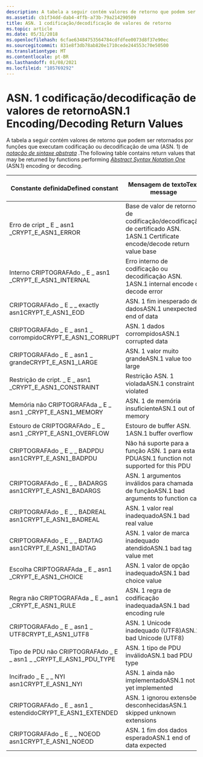```yaml
---
description: A tabela a seguir contém valores de retorno que podem ser retornados por funções que executam codificação ou decodificação de uma (ASN. 1) de notação de sintaxe abstrata.
ms.assetid: cb1f34dd-dab4-4ffb-a73b-79a214290509
title: ASN. 1 codificação/decodificação de valores de retorno
ms.topic: article
ms.date: 05/31/2018
ms.openlocfilehash: 6cfae63484753564784cdfdfee0073d8f37e90ec
ms.sourcegitcommit: 831e8f3db78ab820e1710cede244553c70e50500
ms.translationtype: MT
ms.contentlocale: pt-BR
ms.lasthandoff: 01/08/2021
ms.locfileid: "105769292"
---
```

# <a name="asn1-encodingdecoding-return-values"></a><span data-ttu-id="9b056-103">ASN. 1 codificação/decodificação de valores de retorno</span><span class="sxs-lookup"><span data-stu-id="9b056-103">ASN.1 Encoding/Decoding Return Values</span></span>

<span data-ttu-id="9b056-104">A tabela a seguir contém valores de retorno que podem ser retornados por funções que executam codificação ou decodificação de uma (ASN. 1) de [*notação de sintaxe abstrata*](../secgloss/a-gly.md) .</span><span class="sxs-lookup"><span data-stu-id="9b056-104">The following table contains return values that may be returned by functions performing [*Abstract Syntax Notation One*](../secgloss/a-gly.md) (ASN.1) encoding or decoding.</span></span>



| <span data-ttu-id="9b056-105">Constante definida</span><span class="sxs-lookup"><span data-stu-id="9b056-105">Defined constant</span></span>           | <span data-ttu-id="9b056-106">Mensagem de texto</span><span class="sxs-lookup"><span data-stu-id="9b056-106">Text message</span></span>                                      | <span data-ttu-id="9b056-107">Valor hexadecimal</span><span class="sxs-lookup"><span data-stu-id="9b056-107">Hexadecimal value</span></span> |
|----------------------------|---------------------------------------------------|-------------------|
| <span data-ttu-id="9b056-108">Erro de cript \_ E \_ asn1 \_</span><span class="sxs-lookup"><span data-stu-id="9b056-108">CRYPT\_E\_ASN1\_ERROR</span></span>      | <span data-ttu-id="9b056-109">Base de valor de retorno de codificação/decodificação de certificado ASN. 1</span><span class="sxs-lookup"><span data-stu-id="9b056-109">ASN.1 Certificate encode/decode return value base</span></span> | <span data-ttu-id="9b056-110">0x80093100</span><span class="sxs-lookup"><span data-stu-id="9b056-110">0x80093100</span></span>        |
| <span data-ttu-id="9b056-111">Interno CRIPTOGRAFAdo \_ E \_ asn1 \_</span><span class="sxs-lookup"><span data-stu-id="9b056-111">CRYPT\_E\_ASN1\_INTERNAL</span></span>   | <span data-ttu-id="9b056-112">Erro interno de codificação ou decodificação ASN. 1</span><span class="sxs-lookup"><span data-stu-id="9b056-112">ASN.1 internal encode or decode error</span></span>             | <span data-ttu-id="9b056-113">0x80093101</span><span class="sxs-lookup"><span data-stu-id="9b056-113">0x80093101</span></span>        |
| <span data-ttu-id="9b056-114">CRIPTOGRAFAdo \_ E \_ \_ exactly asn1</span><span class="sxs-lookup"><span data-stu-id="9b056-114">CRYPT\_E\_ASN1\_EOD</span></span>        | <span data-ttu-id="9b056-115">ASN. 1 fim inesperado de dados</span><span class="sxs-lookup"><span data-stu-id="9b056-115">ASN.1 unexpected end of data</span></span>                      | <span data-ttu-id="9b056-116">0x80093102</span><span class="sxs-lookup"><span data-stu-id="9b056-116">0x80093102</span></span>        |
| <span data-ttu-id="9b056-117">CRIPTOGRAFAdo \_ E \_ asn1 \_ corrompido</span><span class="sxs-lookup"><span data-stu-id="9b056-117">CRYPT\_E\_ASN1\_CORRUPT</span></span>    | <span data-ttu-id="9b056-118">ASN. 1 dados corrompidos</span><span class="sxs-lookup"><span data-stu-id="9b056-118">ASN.1 corrupted data</span></span>                              | <span data-ttu-id="9b056-119">0x80093103</span><span class="sxs-lookup"><span data-stu-id="9b056-119">0x80093103</span></span>        |
| <span data-ttu-id="9b056-120">CRIPTOGRAFAdo \_ E \_ asn1 \_ grande</span><span class="sxs-lookup"><span data-stu-id="9b056-120">CRYPT\_E\_ASN1\_LARGE</span></span>      | <span data-ttu-id="9b056-121">ASN. 1 valor muito grande</span><span class="sxs-lookup"><span data-stu-id="9b056-121">ASN.1 value too large</span></span>                             | <span data-ttu-id="9b056-122">0x80093104</span><span class="sxs-lookup"><span data-stu-id="9b056-122">0x80093104</span></span>        |
| <span data-ttu-id="9b056-123">Restrição de cript. \_ E \_ asn1 \_</span><span class="sxs-lookup"><span data-stu-id="9b056-123">CRYPT\_E\_ASN1\_CONSTRAINT</span></span> | <span data-ttu-id="9b056-124">Restrição ASN. 1 violada</span><span class="sxs-lookup"><span data-stu-id="9b056-124">ASN.1 constraint violated</span></span>                         | <span data-ttu-id="9b056-125">0x80093105</span><span class="sxs-lookup"><span data-stu-id="9b056-125">0x80093105</span></span>        |
| <span data-ttu-id="9b056-126">Memória não CRIPTOGRAFAda \_ E \_ asn1 \_</span><span class="sxs-lookup"><span data-stu-id="9b056-126">CRYPT\_E\_ASN1\_MEMORY</span></span>     | <span data-ttu-id="9b056-127">ASN. 1 de memória insuficiente</span><span class="sxs-lookup"><span data-stu-id="9b056-127">ASN.1 out of memory</span></span>                               | <span data-ttu-id="9b056-128">0x80093106</span><span class="sxs-lookup"><span data-stu-id="9b056-128">0x80093106</span></span>        |
| <span data-ttu-id="9b056-129">Estouro de CRIPTOGRAFAdo \_ E \_ asn1 \_</span><span class="sxs-lookup"><span data-stu-id="9b056-129">CRYPT\_E\_ASN1\_OVERFLOW</span></span>   | <span data-ttu-id="9b056-130">Estouro de buffer ASN. 1</span><span class="sxs-lookup"><span data-stu-id="9b056-130">ASN.1 buffer overflow</span></span>                             | <span data-ttu-id="9b056-131">0x80093107</span><span class="sxs-lookup"><span data-stu-id="9b056-131">0x80093107</span></span>        |
| <span data-ttu-id="9b056-132">CRIPTOGRAFAdo \_ E \_ \_ BADPDU asn1</span><span class="sxs-lookup"><span data-stu-id="9b056-132">CRYPT\_E\_ASN1\_BADPDU</span></span>     | <span data-ttu-id="9b056-133">Não há suporte para a função ASN. 1 para esta PDU</span><span class="sxs-lookup"><span data-stu-id="9b056-133">ASN.1 function not supported for this PDU</span></span>         | <span data-ttu-id="9b056-134">0x80093108</span><span class="sxs-lookup"><span data-stu-id="9b056-134">0x80093108</span></span>        |
| <span data-ttu-id="9b056-135">CRIPTOGRAFAdo \_ E \_ \_ BADARGS asn1</span><span class="sxs-lookup"><span data-stu-id="9b056-135">CRYPT\_E\_ASN1\_BADARGS</span></span>    | <span data-ttu-id="9b056-136">ASN. 1 argumentos inválidos para chamada de função</span><span class="sxs-lookup"><span data-stu-id="9b056-136">ASN.1 bad arguments to function call</span></span>              | <span data-ttu-id="9b056-137">0x80093109</span><span class="sxs-lookup"><span data-stu-id="9b056-137">0x80093109</span></span>        |
| <span data-ttu-id="9b056-138">CRIPTOGRAFAdo \_ E \_ \_ BADREAL asn1</span><span class="sxs-lookup"><span data-stu-id="9b056-138">CRYPT\_E\_ASN1\_BADREAL</span></span>    | <span data-ttu-id="9b056-139">ASN. 1 valor real inadequado</span><span class="sxs-lookup"><span data-stu-id="9b056-139">ASN.1 bad real value</span></span>                              | <span data-ttu-id="9b056-140">0x8009310A</span><span class="sxs-lookup"><span data-stu-id="9b056-140">0x8009310A</span></span>        |
| <span data-ttu-id="9b056-141">CRIPTOGRAFAdo \_ E \_ \_ BADTAG asn1</span><span class="sxs-lookup"><span data-stu-id="9b056-141">CRYPT\_E\_ASN1\_BADTAG</span></span>     | <span data-ttu-id="9b056-142">ASN. 1 valor de marca inadequado atendido</span><span class="sxs-lookup"><span data-stu-id="9b056-142">ASN.1 bad tag value met</span></span>                           | <span data-ttu-id="9b056-143">0x8009310B</span><span class="sxs-lookup"><span data-stu-id="9b056-143">0x8009310B</span></span>        |
| <span data-ttu-id="9b056-144">Escolha CRIPTOGRAFAda \_ E \_ asn1 \_</span><span class="sxs-lookup"><span data-stu-id="9b056-144">CRYPT\_E\_ASN1\_CHOICE</span></span>     | <span data-ttu-id="9b056-145">ASN. 1 valor de opção inadequado</span><span class="sxs-lookup"><span data-stu-id="9b056-145">ASN.1 bad choice value</span></span>                            | <span data-ttu-id="9b056-146">0x8009310C</span><span class="sxs-lookup"><span data-stu-id="9b056-146">0x8009310C</span></span>        |
| <span data-ttu-id="9b056-147">Regra não CRIPTOGRAFAda \_ E \_ asn1 \_</span><span class="sxs-lookup"><span data-stu-id="9b056-147">CRYPT\_E\_ASN1\_RULE</span></span>       | <span data-ttu-id="9b056-148">ASN. 1 regra de codificação inadequada</span><span class="sxs-lookup"><span data-stu-id="9b056-148">ASN.1 bad encoding rule</span></span>                           | <span data-ttu-id="9b056-149">0x8009310D</span><span class="sxs-lookup"><span data-stu-id="9b056-149">0x8009310D</span></span>        |
| <span data-ttu-id="9b056-150">CRIPTOGRAFAdo \_ E \_ asn1 \_ UTF8</span><span class="sxs-lookup"><span data-stu-id="9b056-150">CRYPT\_E\_ASN1\_UTF8</span></span>       | <span data-ttu-id="9b056-151">ASN. 1 Unicode inadequado (UTF8)</span><span class="sxs-lookup"><span data-stu-id="9b056-151">ASN.1 bad Unicode (UTF8)</span></span>                          | <span data-ttu-id="9b056-152">0x8009310E</span><span class="sxs-lookup"><span data-stu-id="9b056-152">0x8009310E</span></span>        |
| <span data-ttu-id="9b056-153">Tipo de PDU não CRIPTOGRAFAdo \_ E \_ asn1 \_ \_</span><span class="sxs-lookup"><span data-stu-id="9b056-153">CRYPT\_E\_ASN1\_PDU\_TYPE</span></span>  | <span data-ttu-id="9b056-154">ASN. 1 tipo de PDU inválido</span><span class="sxs-lookup"><span data-stu-id="9b056-154">ASN.1 bad PDU type</span></span>                                | <span data-ttu-id="9b056-155">0x80093133</span><span class="sxs-lookup"><span data-stu-id="9b056-155">0x80093133</span></span>        |
| <span data-ttu-id="9b056-156">Incifrado \_ E \_ \_ NYI asn1</span><span class="sxs-lookup"><span data-stu-id="9b056-156">CRYPT\_E\_ASN1\_NYI</span></span>        | <span data-ttu-id="9b056-157">ASN. 1 ainda não implementado</span><span class="sxs-lookup"><span data-stu-id="9b056-157">ASN.1 not yet implemented</span></span>                         | <span data-ttu-id="9b056-158">0x80093134</span><span class="sxs-lookup"><span data-stu-id="9b056-158">0x80093134</span></span>        |
| <span data-ttu-id="9b056-159">CRIPTOGRAFAdo \_ E \_ asn1 \_ estendido</span><span class="sxs-lookup"><span data-stu-id="9b056-159">CRYPT\_E\_ASN1\_EXTENDED</span></span>   | <span data-ttu-id="9b056-160">ASN. 1 ignorou extensões desconhecidas</span><span class="sxs-lookup"><span data-stu-id="9b056-160">ASN.1 skipped unknown extensions</span></span>                  | <span data-ttu-id="9b056-161">0x80093201</span><span class="sxs-lookup"><span data-stu-id="9b056-161">0x80093201</span></span>        |
| <span data-ttu-id="9b056-162">CRIPTOGRAFAdo \_ E \_ \_ NOEOD asn1</span><span class="sxs-lookup"><span data-stu-id="9b056-162">CRYPT\_E\_ASN1\_NOEOD</span></span>      | <span data-ttu-id="9b056-163">ASN. 1 fim dos dados esperado</span><span class="sxs-lookup"><span data-stu-id="9b056-163">ASN.1 end of data expected</span></span>                        | <span data-ttu-id="9b056-164">0x80093202</span><span class="sxs-lookup"><span data-stu-id="9b056-164">0x80093202</span></span>        |



 

 

 
